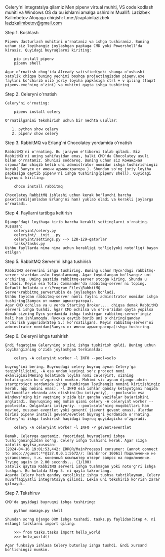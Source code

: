 Celery'ni integratsiya qilamiz
Men pipenv virtual muhiti, VS code kodlash muhiti va Windows OS da bu ishlarni amalga oshirdim
Muallif: Lazizbek Kalimbetov
Aloqaga chiqish: 
    t.me://captainlazizbek
    lazizkalimbetov@gmail.com

Step 1.  Boshlash

    Pipenv dasturlash muhitini o'rnatamiz va ishga tushiramiz. Buning uchun siz loyihangiz joylashgan papkaga CMD yoki Powershell'da kirasiz. Quyidagi buyruqlarni kiriting:

        pip install pipenv     
        pipenv shell           
        
    Agar o'rnatish chog'ida Already satisfied(yoki shunga o'xshash) xatolik chiqsa buning yechimi boshqa projectingizdan pipenv.exe 
    faylini ko'chirib olib joriy loyiha papkasiga ctrl + v qiling (faqat pipenv.exe'ning o'zini) va muhitni qayta ishga tushiring

Step 2.  Celeryni o'rnatish

    Celery'ni o'rnating:

        pipenv install celery

    O'rnatilganini tekshirish uchun bir nechta usullar:

       1. python show celery
       2. pipenv show celery

Step 3.  RabbitMQ va Erlang'ni Chocolatey yordamida o'rnatish

    RabbitMQ'ni o'rnating. Bu jarayon e'tiborni talab qiladi. Biz RabbitMQ'ni uning sahifasidan emas, balki CMD'da Chocolatey usuli bilan o'rnatamiz. Shunisi soddaroq. Buning uchun siz Командная строка'dan chiqib ketib uni admnistrator nomidan ishga tushirishingiz kerak( Запуск от имени админстратора ). Shundan so'ng joriy loyiha papkasiga qaytib pipenv'ni ishga tushiring(pipenv shell). Quyidagi buyruqni kiriting:

        choco install rabbitmq

    Chocolatey RabbitMQ ishlashi uchun kerak bo'luvchi barcha paketlarni(jumladan Erlang'ni ham) yuklab oladi va kerakli joylarga o'rnatadi. 

Step 4.  Fayllarni tartibga keltirish

    Django'dagi loyihaga kirib barcha kerakli settinglarni o'rnating. Xususan:
        celeryint/celery.py
        celeryint/__init__.py
        celeryint/settings.py --> 128-129-qatorlar
        tasks/tasks.py
    Ushbu fayllarda nima nima uchun kerakligi to'liq(yoki noto'liq) bayon etilgan

Step 5.  RabbitMQ Server'ni ishga tushirish

    RabbitMQ serverini ishga tushiring. Buning uchun Пуск'dagi rabbitmq-server startdan aslo foydalanmang. Agar foydalangan bo'lsangiz uni o'chiring. Uning pastida rabbitmq-server stopga kiring. Shunda u o'chadi. Keyin esa Total Commander'da rabbitmq-server ni toping. Default holatda u c:\Program Files\RabbitMQ Server\rabbitmq_server\sbin da joylashgan bo'ladi.
    Ushbu fayldan rabbitmq-server nomli faylni adminstrator nomidan ishga tushiring(Запуск от имени адмистратора).
    Agar CMD ochilsa va u yerda Starting Broker.... chiqsa demak RabbitMQ serveri ishga tushdi. Agar CMD ochilsa va o'z-o'zidan qayta yopilsa demak sizning Пуск yordamida ishga tushirgan rabbitmq-server'ingiz hali ham ishlamoqda. Пускка qaytib borib uni o'chiring(qanday o'chirish yuqorida(Step 5.) ko'rsatilgan). Keyin rabbitmq-server'ni adminstrator nomidan(Запуск от имени адмистратора)ishga tushiring. 

Step 6.  Celeryni ishga tushirish

    Endi faqatgina Celeryning o'zini ishga tushirish qoldi. Buning uchun loyihangizning o'zida joylashgan terminalda:

        celery -A celeryint worker -l INFO --pool=solo

    buyrug'ini bering. Buyruqdagi celery buyruq aynan Celery'ga tegishliligini, -A esa undan keyingi so'z project nomi ekanligini(Mening holatimda loyiha nomi celeryint, sizning holatingizda bu o'zgarishi mumkin. Muhimi siz aynan django-admin startproject yordamida ishga tushirgan loyihangiz nomini kiritishingiz kerak, app nomini emas), -l INFO esa ishlar qanday ketayotgani haqida ma'lumotlar ekranda aks etishini(bu ixtiyoriy), --pool=solo esa Windows'ning bir vaqtning o'zida bir qancha vazifalar bajarishini anglatadi. Buyruqning eng muhim qismi celery -A celeryint worker --pool=solo. Qolganlari ixtiyoriy. --pool=solo'ning muqobillari ham mavjud, xususan eventlet yoki gevent( jievent gevent emas). Ulardan birini pipenv install gevent/evetlet buyrug'i yordamida o'rnating. Celery'ni ishga tushirish haqidagi buyruq quyidagicha o'zgaradi. 

        celery -A celeryint worker -l INFO -P gevent/eventlet

    Demak, Celeryga qaytamiz. Yuqoridagi buyruqlarni ishga tushirganingizdan so'ng, Celery ishga tushishi kerak. Agar sizga xatolik qaytsa,xususan:
    [2024-04-16 19:01:53,442: ERROR/MainProcess] consumer: Cannot connect to amqp://guest:**@127.0.0.1:5672//: [WinError 10061] Подключение не установлено, т.к. конечный компьютер отверг запрос на подключение.
    Trying again in 2.00 seconds... (1/100)
    xatolik qaytsa RabbitMQ serveri ishga tushmagan yoki noto'g'ri ishga tushgan. Bu holatda Step 5. ni qayta takrorlang.
    Agarda Celery hech qanday xatoliksiz ishga tushsa tabriklayman, Celery muvaffaqiyatli integratsiya qilindi. Lekin uni tekshirib ko'rish zarar qilmaydi.

Step 7.  Tekshiruv

    CMD'da quyidagi buyruqni ishga tushiring:

        python manage.py shell

    Shundan so'ng Django ORM ishga tushadi. tasks.py faylidan(Step 4. ni eslang) tasklarni import qiling:

        >>> from tasks.tasks import hello_world
        >>> helo_world()

    Agar funksiya ishlasa Celery butunlay ishga tushdi. Endi xursand bo'lishingiz mumkin.








